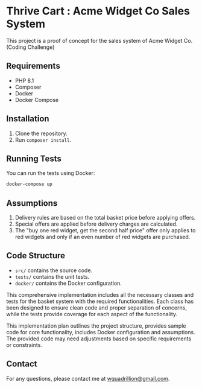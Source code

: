 # Thrive Cart : Acme Widget Co Sales System

This project is a proof of concept for the sales system of Acme Widget Co. (Coding Challenge)

## Requirements

- PHP 8.1
- Composer
- Docker
- Docker Compose

## Installation

1. Clone the repository.
2. Run `composer install`.

## Running Tests

You can run the tests using Docker:

```sh
docker-compose up
```

## Assumptions

1. Delivery rules are based on the total basket price before applying offers.
2. Special offers are applied before delivery charges are calculated.
3. The "buy one red widget, get the second half price" offer only applies to red widgets and only if an even number of red widgets are purchased.

## Code Structure

- `src/` contains the source code.
- `tests/` contains the unit tests.
- `docker/` contains the Docker configuration.

This comprehensive implementation includes all the necessary classes and tests for the basket system with the required functionalities. Each class has been designed to ensure clean code and proper separation of concerns, while the tests provide coverage for each aspect of the functionality.

This implementation plan outlines the project structure, provides sample code for core functionality, includes Docker configuration and assumptions. The provided code may need adjustments based on specific requirements or constraints.

## Contact

For any questions, please contact me at wquadrillion@gmail.com.